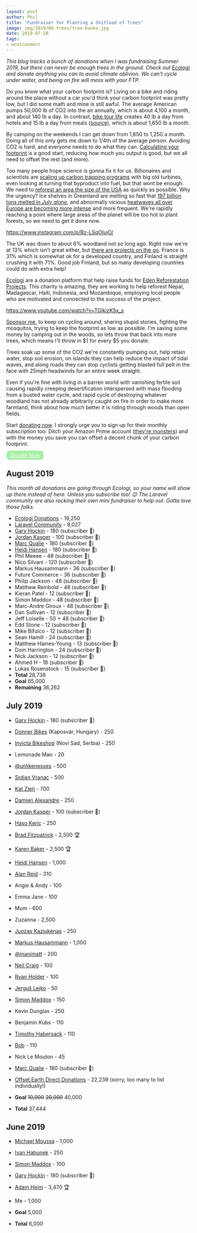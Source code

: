 ```yaml
---
layout: post
author: Phil
title: "Fundraiser for Planting a Shitload of Trees"
image: img/2019/06-trees/tree-banks.jpg
date: 2019-07-20
tags:
- environment
---
```


_This blog tracks a bunch of donations when I was fundraising Summer 2019, but there can never be enough trees in the ground. Check out [Ecologi][offsetearth] and donate anything you can to avoid climate oblivion. We can't cycle under water, and being on fire will mess with your FTP._

Do you know what your carbon footprint is? Living on a bike and riding around the place without a car you'd think your carbon footprint was pretty low, but I did some math and mine is still awful. The average American pumps 50,000 lb of CO2 into the air annually, which is about 4,100 a month, and about 140 lb a day. In contrast, [bike tour life](/euro-trip-two-months/) creates 40 lb a day from hotels and 15 lb a day from meals ([source](https://carbonfund.org/how-we-calculate/)), which is about 1,650 lb a month.

By camping on the weekends I can get down from 1,650 to 1,250 a month. Doing all of this only gets me down to 1/4th of the average person. Avoiding CO2 is hard, and everyone needs to do what they can. [Calculating your footprint](https://carbonfund.org/calculate-your-footprint/) is a good start, reducing how much you output is good, but we all need to offset the rest (and more).

Too many people hope science is gonna fix it for us. Billionaires and scientists are [scaling up carbon trapping programs](https://www.theguardian.com/environment/2018/feb/04/carbon-emissions-negative-emissions-technologies-capture-storage-bill-gates) with big old turbines, even looking at turning that byproduct into fuel, but that wont be enough. We need to [reforest an area the size of the USA](https://theconversation.com/reforesting-an-area-the-size-of-the-us-needed-to-help-avert-climate-breakdown-say-researchers-are-they-right-119842) as quickly as possible. Why the urgency? Ice shelves in Greenland are melting so fast that [197 billion tons melted in _July alone_](https://apnews.com/65694195c91d4b62b275bd14a6955b4c), and abnormally vicious [heatwaves all over Europe are becoming more intense](https://www.bbc.com/news/world-europe-48756480) and more frequent. We're rapidly reaching a point where large areas of the planet will be too hot to plant forests, so we need to get it done now.

https://www.instagram.com/p/Bz-LSqOlujO/

The UK was down to about 6% woodland not so long ago. Right now we're at 13% which isn't great either, but [there are projects on the go](https://www.citylab.com/environment/2018/01/northern-forest-united-kingdom/550025/). France is 31% which is somewhat ok for a developed country, and Finland is straight crushing it with 71%. Good job Finland, but so many developing countries could do with extra help!

[Ecologi][offsetearth] are a donation platform that help raise funds for [Eden Reforestation Projects](https://edenprojects.org/). This charity is amazing, they are working to help reforest Nepal, Madagascar, Haiti, Indonesia, and Mozambique, employing local people who are motivated and connected to the success of the project. 

https://www.youtube.com/watch?v=TGlkizK5x_s

[Sponsor me][offsetearth], to keep on cycling around, sharing stupid stories, fighting the mosquitos, trying to keep the footprint as low as possible. I'm saving some money by camping out in the woods, so lets throw that back into more trees, which means I'll throw in $1 for every $5 you donate.

Trees soak up some of the CO2 we're constantly pumping out, help retain water, stop soil erosion, on islands they can help reduce the impact of tidal waves, and along roads they can stop cyclists getting blasted full pelt in the face with 25mph headwinds for an entire week straight.

Even if you're fine with living in a barren world with vanishing fertile soil causing rapidly creeping desertification interspersed with mass flooding from a busted water cycle, and rapid cycle of destroying whatever woodland has not already arbitrarily caught on fire in order to make more farmland, think about how much better it is riding through woods than open fields.

Start [donating now][offsetearth]. I strongly urge you to sign up for their monthly subscription too. Ditch your Amazon Prime account ([they're monsters](https://www.theguardian.com/tv-and-radio/2019/jul/01/john-oliver-amazon-last-week-tonight-a-system-that-squeezes-the-people-lowest-on-the-ladder)) and with the money you save you can offset a decent chunk of your carbon footprint. 

<a href="https://ecologi.com/philsturgeon" style="padding: 4px 10px; border: #fff 1px solid; color: #fff; border-radius: 10px; opacity: 0.8; background-color: lightgreen">Donate Now</a>

## August 2019

_This month all donations are going through Ecologi, so your name will show up there instead of here. Unless you subscribe too! 😉 The Laravel community are also rocking their own mini fundraiser to help out. Gotta love those folks._

- [Ecologi Donations](https://ecologi.com/philsturgeon) - 19,250
- [Laravel Community](https://offset.earth/laravel) - 8,027
- [Gary Hockin](https://twitter.com/GeeH) - 180 (subscriber 🏅)
- [Jordan Kasper](https://twitter.com/jakerella) - 100 (subscriber 🏅)
- [Marc Qualie](https://twitter.com/marcqualie) - 180 (subscriber 🏅)
- [Heidi Hansen](https://twitter.com/jungledev) - 180 (subscriber 🏅)
- Phil Meeee - 48 (subscriber 🏅)
- Nico Silvani - 120 (subscriber 🏅)
- Markus Hausammann - 36 (subscriber 🏅)
- Future Commerce - 36 (subscriber 🏅)
- Philip Jackson - 48 (subscriber 🏅)
- Matthew Reinbold - 48 (subscriber 🏅)
- Kieran Patel - 12 (subscriber 🏅)
- Simon Maddox - 48 (subscriber 🏅)
- Marc-Andre Giroux - 48 (subscriber 🏅)
- Dan Sullivan - 12 (subscriber 🏅)
- Jeff Loiselle - 50 + 48 (subscriber 🏅)
- Edd Stone - 12 (subscriber 🏅)
- Mike Bifulco - 12 (subscriber 🏅)
- Sean Hamill - 24 (subscriber 🏅)
- Matthew Haines-Young - 13 (subscriber 🏅)
- Dom Harrington - 24 (subscriber 🏅)
- Nick Jackson - 12 (subscriber 🏅)
- Ahmed H - 18 (subscriber 🏅)
- Lukas Rosenstock - 15 (subscriber 🏅)
- **Total** 28,738
- **Goal** 65,000
- **Remaining** 36,262

## July 2019

- [Gary Hockin](https://twitter.com/GeeH) - 180 (subscriber 🏅)
- [Donner Bikes](https://www.facebook.com/donnerbike/about/) (Kaposvár, Hungary) - 250
- [Invicta Bikeshop](http://invictabike.rs/) (Novi Sad, Serbia) - 250
- Lemonade Man - 20
- [@unlikenesses](https://twitter.com/unlikenesses) - 500
- [Srdjan Vranac](https://vranac.io/) - 500
- [Kat Zień](https://twitter.com/kasiazien) - 700
- [Damien Alexandre](https://twitter.com/damienalexandre) - 250
- [Jordan Kasper](https://twitter.com/jakerella) - 100 (subscriber 🏅)
- [Haso Keric](https://twitter.com/hasokeric) - 250
- [Brad Fitzpatrick](https://twitter.com/bradfitz) - 2,500 🏆
- [Karen Baker](https://twitter.com/wsakaren) - 2,500 🏆
- [Heidi Hansen](https://twitter.com/jungledev) - 1,000
- [Alan Reid](https://twitter.com/alan_reid) - 310
- Angie & Andy - 100
- Emma Jane - 100
- Mum - 600
- Zuzanna - 2,500
- [Juozas Kaziukėnas](https://twitter.com/juokaz) - 250
- [Markus Hausammann](https://twitter.com/m_hausammann) - 1,000
- [@inanimatt](https://twitter.com/inanimatt) - 200
- [Neil Craig](https://twitter.com/tdp_org) - 100
- [Ryan Holder](https://twitter.com/ryannnh_) - 100
- [Jerguš Lejko](https://twitter.com/jerguslejko) - 50
- [Simon Maddox](https://twitter.com/simonmaddox) - 150
- Kevin Dunglas - 250
- Benjamin Kubs - 110
- [Timothy Habersack](https://twitter.com/timotheus) - 110
- [Bob](https://twitter.com/bopp) - 110
- Nick Le Mouton - 45
- [Marc Qualie](https://twitter.com/marcqualie) - 180 (subscriber 🏅)
- [Offset.Earth Direct Donations][offsetearth] - 22,239 (sorry, too many to list individually!)

- **Goal** <s>10,000</s> <s>20,000</s> 40,000
- **Total** 37,444

## June 2019

- [Michael Moussa](https://twitter.com/michaelmoussa) - 1,000
- [Ivan Habunek](https://twitter.com/ihabunek) - 250
- [Simon Maddox](https://twitter.com/simonmaddox) - 100
- [Gary Hockin](https://twitter.com/GeeH) - 180 (subscriber 🏅)
- [Adam Heim](https://twitter.com/truckingsim) - 3,470 🏆
- Me - 1,000

- **Goal** 5,000
- **Total** 6,000

[offsetearth]: https://ecologi.com/philsturgeon?gift-trees
